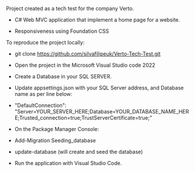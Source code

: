 Project created as a tech test for the company Verto.

- C# Web MVC application that implement a home page for a website.

- Responsiveness using Foundation CSS


To reproduce the project locally:

- git clone https://github.com/silvafilipeuk/Verto-Tech-Test.git


- Open the project in the Microsoft Visual Studio code 2022

- Create a Database in your SQL SERVER.

- Update appsettings.json with your SQL Server address, and Database name as per line below:

- "DefaultConnection": "Server=YOUR_SERVER_HERE;Database=YOUR_DATABASE_NAME_HERE;Trusted_connection=true;TrustServerCertificate=true;"

- On the Package Manager Console:

- Add-Migration Seeding_database

- update-database (will create and seed the database) 

- Run the application with Visual Studio Code.
